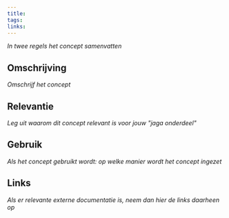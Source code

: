```yaml
---
title: 
tags: 
links:
---
```

*In twee regels het concept samenvatten*
## Omschrijving
*Omschrijf het concept*
## Relevantie
*Leg uit waarom dit concept relevant is voor jouw "jaga onderdeel"*
## Gebruik
*Als het concept gebruikt wordt: op welke manier wordt het concept ingezet*
## Links
*Als er relevante externe documentatie is, neem dan hier de links daarheen op*